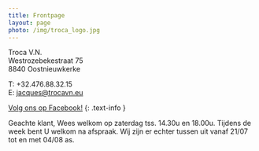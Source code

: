 ```yaml
---
title: Frontpage 
layout: page
photo: /img/troca_logo.jpg
---
```

Troca V.N.  
Westrozebekestraat 75  
8840 Oostnieuwkerke

T: +32.476.88.32.15  
E: jacques@trocavn.eu

[Volg ons op Facebook!](http://www.facebook.be/TrocaVinsNaturels)
{: .text-info }

  

Geachte klant,   Wees welkom op zaterdag tss. 14.30u en 18.00u.   Tijdens de week bent U welkom na afspraak.   Wij zijn er echter tussen uit vanaf 21/07 tot en met 04/08 as.

